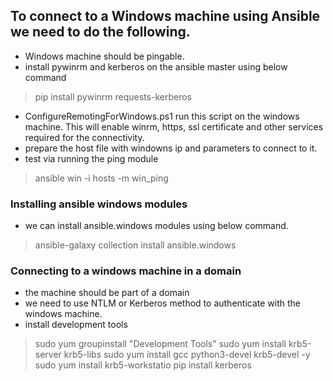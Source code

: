 ## To connect to a Windows machine using Ansible we need to do the following.

- Windows machine should be pingable.
- install pywinrm and kerberos on the ansible master using below command
> pip install pywinrm requests-kerberos

- ConfigureRemotingForWindows.ps1 run this script on the windows machine. This will enable winrm, https, ssl certificate and other services required for the connectivity.
- prepare the host file with windowns ip and parameters to connect to it.
- test via running the ping module
> ansible win -i hosts -m win_ping

### Installing ansible windows modules
- we can install ansible.windows modules using below command.
> ansible-galaxy collection install ansible.windows

### Connecting to a windows machine in a domain
- the machine should be part of a domain
- we need to use NTLM or Kerberos method to authenticate with the windows machine.
- install development tools
> sudo yum groupinstall "Development Tools"
> sudo yum install krb5-server krb5-libs
> sudo yum install gcc python3-devel krb5-devel -y
> sudo yum install krb5-workstatio
> pip install kerberos



